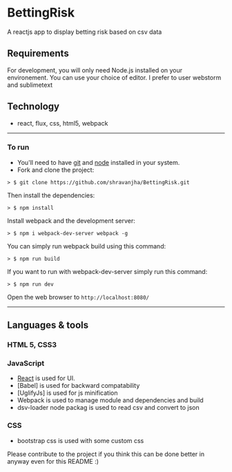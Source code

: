 # BettingRisk
A reactjs app to display betting risk based on csv data
## Requirements

For development, you will only need Node.js installed on your environement.
You can use your choice of editor. I prefer to user webstorm and sublimetext

## Technology
 - react, flux, css, html5, webpack

---

### To run

* You'll need to have [git](https://git-scm.com/) and [node](https://nodejs.org/en/) installed in your system.
* Fork and clone the project:

```
> $ git clone https://github.com/shravanjha/BettingRisk.git
```

Then install the dependencies:

```
> $ npm install
```

Install webpack and the development server:

```
> $ npm i webpack-dev-server webpack -g
```

You can simply run webpack build using this command: 

```
> $ npm run build
```

If you want to run with webpack-dev-server simply run this command: 

```
> $ npm run dev
```

Open the web browser to `http://localhost:8080/`

---
## Languages & tools

### HTML 5, CSS3

### JavaScript
- [React](http://facebook.github.io/react) is used for UI.
- [Babel] is used for backward compatability
- [UglifyJs] is used for js minification
- Webpack is used to manage module and dependencies and build
- dsv-loader node packag is used to read csv and convert to json

### CSS
- bootstrap css is used with some custom css

Please contribute to the project if you think this can be done better in anyway even for this README :)
